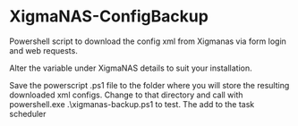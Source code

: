 # XigmaNAS-ConfigBackup
Powershell script to download the config xml from Xigmanas via form login and web requests.

Alter the variable under XigmaNAS details to suit your installation.

Save the powerscript .ps1 file to the folder where you will store the resulting downloaded xml configs.
Change to that directory and call with powershell.exe .\xigmanas-backup.ps1 to test.
The add to the task scheduler
